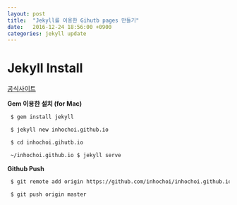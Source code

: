 ```yaml
---
layout: post
title:  "Jekyll를 이용한 Gihutb pages 만들기"
date:   2016-12-24 18:56:00 +0900
categories: jekyll update
---
```


# Jekyll Install
[공식사이트](http://jekyllrb-ko.github.io/)

**Gem 이용한 설치 (for Mac)**

~~~ bash
 $ gem install jekyll

 $ jekyll new inhochoi.github.io

 $ cd inhochoi.gihutb.io

 ~/inhochoi.github.io $ jekyll serve
~~~

**Github Push**

~~~ bash
 $ git remote add origin https://github.com/inhochoi/inhochoi.github.io

 $ git push origin master
~~~
